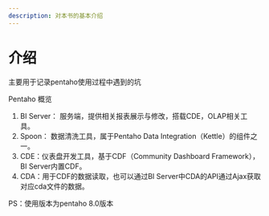 ```yaml
---
description: 对本书的基本介绍
---
```


# 介绍

主要用于记录pentaho使用过程中遇到的坑

Pentaho 概览

1. BI Server： 服务端，提供相关报表展示与修改，搭载CDE，OLAP相关工具。
2. Spoon： 数据清洗工具，属于Pentaho Data Integration（Kettle）的组件之一。
3. CDE：仪表盘开发工具，基于CDF（Community Dashboard Framework），BI Server内置CDF。
4. CDA：用于CDF的数据读取，也可以通过BI Server中CDA的API通过Ajax获取对应cda文件的数据。



PS：使用版本为pentaho 8.0版本

